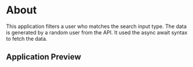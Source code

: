 # About

This application filters a user who matches the search input type.
The data is generated by a random user from the API.
It used the async await syntax to fetch the data. 

## Application Preview